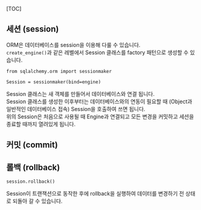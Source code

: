 [TOC]

## 세션 (session)
ORM은 데이터베이스를 session을 이용해 다룰 수 있습니다.  
`create_engine()`과 같은 레벨에서 Session 클래스를 factory 패턴으로 생성할 수 있습니다.

```{.python}
from sqlalchemy.orm import sessionmaker

Session = sessionmaker(bind=engine)
```
Session 클래스는 새 객체를 만들어서 데이터베이스와 연결 됩니다.   
Session 클래스를 생성한 이후부터는 데이터베이스와의 연동이 필요할 때 (Object과 일반적인 데이터베이스 접속) Session을 호출하여 쓰면 됩니다.  
위의 Session은 처음으로 사용될 때 Engine과 연결되고 모든 변경을 커밋하고 세션을 종료할 때까지 열려있게 됩니다.
## 커밋 (commit)
## 롤백 (rollback)
```{.python}
session.rollback()
```
Session이 트랜잭션으로 동작한 후에 rollback을 실행하여 데이터를 변경하기 전 상태로 되돌아 갈 수 있습니다.